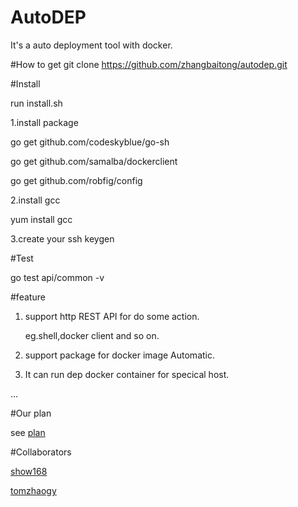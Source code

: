 # AutoDEP
It's a auto deployment tool with docker.

#How to get
git clone https://github.com/zhangbaitong/autodep.git

#Install

run install.sh

1.install package

go get github.com/codeskyblue/go-sh

go get github.com/samalba/dockerclient

go get github.com/robfig/config

2.install gcc

yum install gcc

3.create your ssh keygen

#Test

go test api/common -v

#feature

1. support http REST API for do some action.

	eg.shell,docker client and so on.

2. support package for docker image Automatic.

3. It can run dep docker container for specical host.

...

#Our plan

see [plan](./docs/plan.md)

#Collaborators

[show168](https://github.com/show168)

[tomzhaogy](https://github.com/tomzhaogy)
